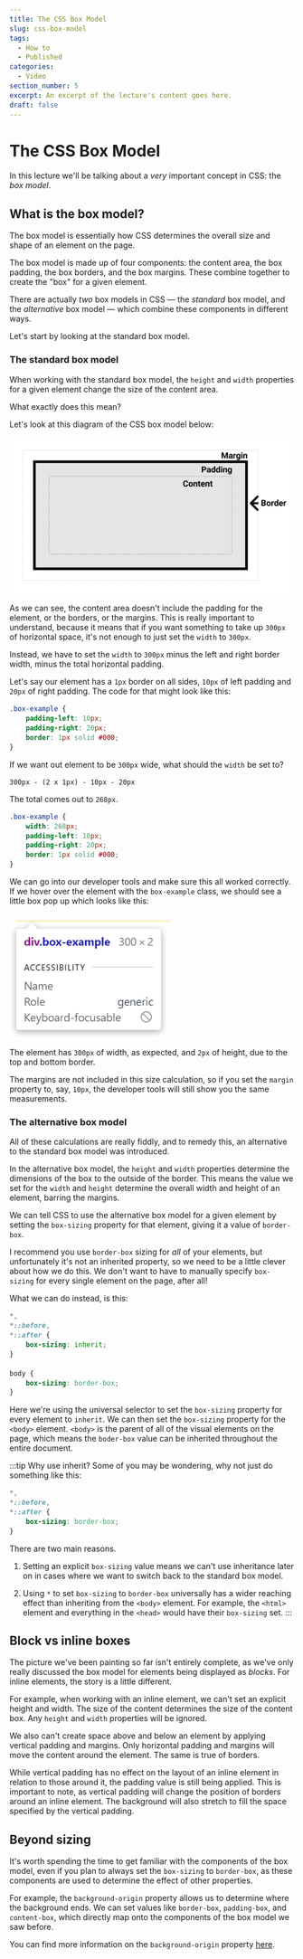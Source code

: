 ```yaml
---
title: The CSS Box Model
slug: css-box-model
tags:
  - How to
  - Published
categories:
  - Video
section_number: 5
excerpt: An excerpt of the lecture's content goes here.
draft: false
---
```


# The CSS Box Model

In this lecture we'll be talking about a *very* important concept in CSS: the *box model*.

## What is the box model?

The box model is essentially how CSS determines the overall size and shape of an element on the page.

The box model is made up of four components: the content area, the box padding, the box borders, and the box margins. These combine together to create the "box" for a given element.

There are actually *two* box models in CSS &mdash; the *standard* box model, and the *alternative* box model &mdash; which combine these components in different ways.

Let's start by looking at the standard box model.

### The standard box model

When working with the standard box model, the `height` and `width` properties for a given element change the size of the content area.

What exactly does this mean?

Let's look at this diagram of the CSS box model below:

<!-- TODO: Change image before this goes into production -->

![The CSS box model.](./assets/box-model.png)

As we can see, the content area doesn't include the padding for the element, or the borders, or the margins. This is really important to understand, because it means that if you want something to take up `300px` of horizontal space, it's not enough to just set the `width` to `300px`.

Instead, we have to set the `width` to `300px` minus the left and right border width, minus the total horizontal padding.

Let's say our element has a `1px` border on all sides, `10px` of left padding and `20px` of right padding. The code for that might look like this:

```css
.box-example {
    padding-left: 10px;
    padding-right: 20px;
    border: 1px solid #000;
}
```

If we want out element to be `300px` wide, what should the `width` be set to?

```
300px - (2 x 1px) - 10px - 20px
```

The total comes out to `268px`.

```css
.box-example {
    width: 268px;
    padding-left: 10px;
    padding-right: 20px;
    border: 1px solid #000;
}
```

We can go into our developer tools and make sure this all worked correctly. If we hover over the element with the `box-example` class, we should see a little box pop up which looks like this:

![The CSS box model.](./assets/box-example.png)

The element has `300px` of width, as expected, and `2px` of height, due to the top and bottom border.

The margins are not included in this size calculation, so if you set the `margin` property to, say, `10px`, the developer tools will still show you the same measurements.

### The alternative box model

All of these calculations are really fiddly, and to remedy this, an alternative to the standard box model was introduced.

In the alternative box model, the `height` and `width` properties determine the dimensions of the box to the outside of the border. This means the value we set for the `width` and `height` determine the overall width and height of an element, barring the margins.

We can tell CSS to use the alternative box model for a given element by setting the `box-sizing` property for that element, giving it a value of `border-box`.

I recommend you use `border-box` sizing for *all* of your elements, but unfortunately it's not an inherited property, so we need to be a little clever about how we do this. We don't want to have to manually specify `box-sizing` for every single element on the page, after all!

What we can do instead, is this:

```css
*,
*::before,
*::after {
    box-sizing: inherit;
}

body {
    box-sizing: border-box;
}
```

Here we're using the universal selector to set the `box-sizing` property for every element to `inherit`. We can then set the `box-sizing` property for the `<body>` element. `<body>` is the parent of all of the visual elements on the page, which means the `boder-box` value can be inherited throughout the entire document.

:::tip Why use inherit?
Some of you may be wondering, why not just do something like this:

```css
*,
*::before,
*::after {
    box-sizing: border-box;
}
```

There are two main reasons.

1) Setting an explicit `box-sizing` value means we can't use inheritance later on in cases where we want to switch back to the standard box model.

2) Using `*` to set `box-sizing` to `border-box` universally has a wider reaching effect than inheriting from the `<body>` element. For example, the `<html>` element and everything in the `<head>` would have their `box-sizing` set.
:::

## Block vs inline boxes

The picture we've been painting so far isn't entirely complete, as we've only really discussed the box model for elements being displayed as *blocks*. For inline elements, the story is a little different.

For example, when working with an inline element, we can't set an explicit height and width. The size of the content determines the size of the content box. Any `height` and `width` properties will be ignored.

We also can't create space above and below an element by applying vertical padding and margins. Only horizontal padding and margins will move the content around the element. The same is true of borders.

While vertical padding has no effect on the layout of an inline element in relation to those around it, the padding value is still being applied. This is important to note, as vertical padding will change the position of borders around an inline element. The background will also stretch to fill the space specified by the vertical padding.

## Beyond sizing

It's worth spending the time to get familiar with the components of the box model, even if you plan to always set the `box-sizing` to `border-box`, as these components are used to determine the effect of other properties.

For example, the `background-origin` property allows us to determine where the background ends. We can set values like `border-box`, `padding-box`, and `content-box`, which directly map onto the components of the box model we saw before.

You can find more information on the `background-origin` property [here](https://developer.mozilla.org/en-US/docs/Web/CSS/background-origin).
